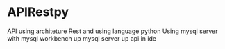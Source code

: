 # APIRestpy
API using architeture Rest and using language python
Using mysql server with mysql workbench 
up mysql server
up api in ide
